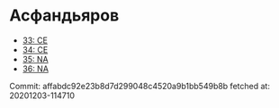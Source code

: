 # Асфандьяров
- [33: CE](33.md)
- [34: CE](34.md)
- [35: NA](35.md)
- [36: NA](36.md)

Commit: affabdc92e23b8d7d299048c4520a9b1bb549b8b
 fetched at: 20201203-114710
